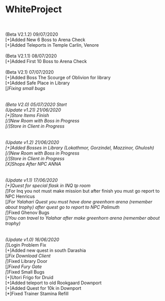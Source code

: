 # WhiteProject<br><br>
(Beta V2.1.2) 09/07/2020<br>
[+]Added New 6 Boss to Arena Check<br>
[+]Added Teleports in Temple Carlin, Venore<br><br>
(Beta V2.1.1) 08/07/2020<br>
[+]Added First 10 Boss to Arena Check<br>
<br>
(Beta V2.1) 07/07/2020<br>
[+]Added Boss The Scourge of Oblivion for library<br>
[+]Added Safe Place in Library<br>
[*]Fixing small bugs<br>
<br><br>
(Beta V2.0) 05/07/2020 Start<br>
(Update v1.21) 21/06/2020<br>
[+]Store Items Finish<br>
[/]New Room with Boss in Progress<br>
[/]Store in Client in Progress<br>
<br><br>
(Update v1.2) 21/06/2020<br>
[+]Added Bosses in Library (Lokathmor, Gorzindel, Mazzinor, Ghulosh)<br>
[/]New Room with Boss in Progress<br>
[/]Store in Client in Progress<br>
[X]Shops After NPC ANNA<br>
 <br><br>
(Update v1.1) 17/06/2020<br>
[+]Quest for special flask in INQ tp room<br>
[*]For Inq you not must make mission but after finish you must go report to NPC Henricus<br>
[*]For Yalahari Quest you must have done greenhorn arena (remember about trophy) after quest go to report to NPC Palimuth<br>
[*]Fixed Ghenov Bugs<br>
[*]You can travel to Yalahar after make greenhorn arena (remember about trophy)<br>
 <br><br>
(Update v1.0) 16/06/2020<br>
[*]Login Problem Fix<br>
[+]Added new quest in south Darashia<br>
[*]Fix Download Client<br>
[*]Fixed Library Door<br>
[*]Fixed Fury Gate<br>
[*]Fixed Small Bugs<br>
[+]Utori Frigo for Druid<br>
[+]Added teleport to old Rookgaard Downport<br>
[+]Added Quest for 10k in Downport<br>
[*]Fixed Trainer Stamina Refill<br>
